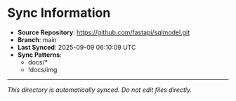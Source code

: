 # Sync Information

- **Source Repository**: https://github.com/fastapi/sqlmodel.git
- **Branch**: main
- **Last Synced**: 2025-09-09 06:10:09 UTC
- **Sync Patterns**:
  - docs/*
  - !docs/img

---
*This directory is automatically synced. Do not edit files directly.*
